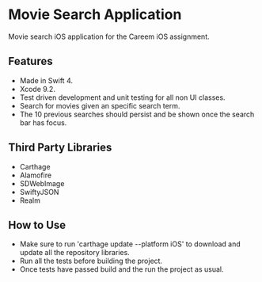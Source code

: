 # Movie Search Application

Movie search iOS application for the Careem iOS assignment.

## Features

- Made in Swift 4.
- Xcode 9.2.
- Test driven development and unit testing for all non UI classes.
- Search for movies given an specific search term.
- The 10 previous searches should persist and be shown once the search bar has focus.

## Third Party Libraries

- Carthage
- Alamofire
- SDWebImage
- SwiftyJSON
- Realm

## How to Use

- Make sure to run 'carthage update --platform iOS' to download and update all the repository libraries.
- Run all the tests before building the project.
- Once tests have passed build and the run the project as usual.
